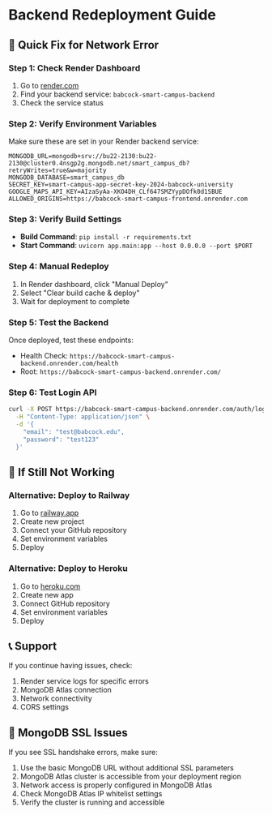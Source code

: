 # Backend Redeployment Guide

## 🚀 **Quick Fix for Network Error**

### **Step 1: Check Render Dashboard**
1. Go to [render.com](https://render.com)
2. Find your backend service: `babcock-smart-campus-backend`
3. Check the service status

### **Step 2: Verify Environment Variables**
Make sure these are set in your Render backend service:

```
MONGODB_URL=mongodb+srv://bu22-2130:bu22-2130@cluster0.4nsgp2g.mongodb.net/smart_campus_db?retryWrites=true&w=majority
MONGODB_DATABASE=smart_campus_db
SECRET_KEY=smart-campus-app-secret-key-2024-babcock-university
GOOGLE_MAPS_API_KEY=AIzaSyAa-XKO4DH_CLf647SMZYypDOfk0d1SBUE
ALLOWED_ORIGINS=https://babcock-smart-campus-frontend.onrender.com
```

### **Step 3: Verify Build Settings**
- **Build Command**: `pip install -r requirements.txt`
- **Start Command**: `uvicorn app.main:app --host 0.0.0.0 --port $PORT`

### **Step 4: Manual Redeploy**
1. In Render dashboard, click "Manual Deploy"
2. Select "Clear build cache & deploy"
3. Wait for deployment to complete

### **Step 5: Test the Backend**
Once deployed, test these endpoints:
- Health Check: `https://babcock-smart-campus-backend.onrender.com/health`
- Root: `https://babcock-smart-campus-backend.onrender.com/`

### **Step 6: Test Login API**
```bash
curl -X POST https://babcock-smart-campus-backend.onrender.com/auth/login \
  -H "Content-Type: application/json" \
  -d '{
    "email": "test@babcock.edu",
    "password": "test123"
  }'
```

## 🔧 **If Still Not Working**

### **Alternative: Deploy to Railway**
1. Go to [railway.app](https://railway.app)
2. Create new project
3. Connect your GitHub repository
4. Set environment variables
5. Deploy

### **Alternative: Deploy to Heroku**
1. Go to [heroku.com](https://heroku.com)
2. Create new app
3. Connect GitHub repository
4. Set environment variables
5. Deploy

## 📞 **Support**
If you continue having issues, check:
1. Render service logs for specific errors
2. MongoDB Atlas connection
3. Network connectivity
4. CORS settings

## 🔧 **MongoDB SSL Issues**
If you see SSL handshake errors, make sure:
1. Use the basic MongoDB URL without additional SSL parameters
2. MongoDB Atlas cluster is accessible from your deployment region
3. Network access is properly configured in MongoDB Atlas
4. Check MongoDB Atlas IP whitelist settings
5. Verify the cluster is running and accessible 